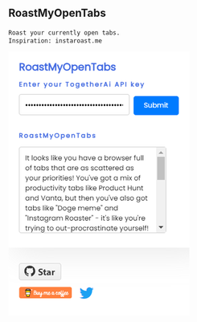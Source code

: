 ## RoastMyOpenTabs 
```
Roast your currently open tabs.
Inspiration: instaroast.me
```

![Extension](./assets/images/RoastMyOpenTabs.png)
